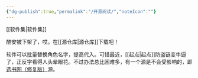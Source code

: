 ```yaml
---
{"dg-publish":true,"permalink":"/开源阅读/","noteIcon":""}
---
```


[[软件集\|软件集]]

酷安被下架了，哎。在[[源仓库\|源仓库]]下载吧！

软件可以批量替换角色名字，提高代入。可惜最近，[[起点\|起点]]防盗链变牛逼了，正反字看得人头晕眼花。不过办法总比困难多，有一个源是不会受影响的，即[选书网（修复版）](https://t.me/c/1798537369/598)源。

